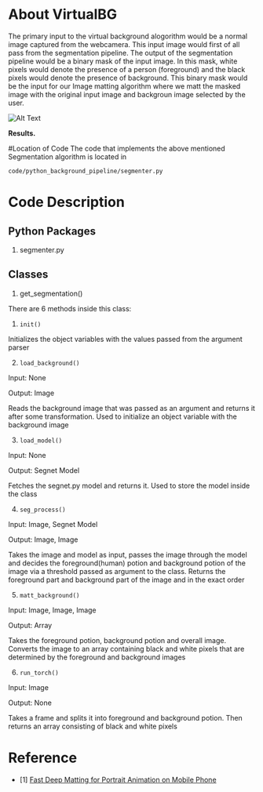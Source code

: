 # About VirtualBG
The primary input to the virtual background alogorithm would be a normal image captured from the webcamera.
This input image would first of all pass from the segmentation pipeline. The  output of the segmentation pipeline would be 
a binary mask of the input image. In this mask, white pixels would denote the presence of a person (foreground) and the black pixels
would denote the presence of background. This binary mask would be the input for our Image matting algorithm where we matt 
the masked image with the original input image and backgroun image selected by the user.

![Alt Text](https://github.com/kenil-shah/Streamix/blob/master/data/readme_files/result.jpeg)

**Results.**

#Location of Code
The code that implements the above mentioned Segmentation algorithm is located in
```
code/python_background_pipeline/segmenter.py
```

# Code Description

## Python Packages
1. segmenter.py

## Classes
1. get_segmentation()

There are 6 methods inside this class:

1. ```init()```

Initializes the object variables with the values passed from the argument parser

2. ```load_background()```

Input: None

Output: Image

Reads the background image that was passed as an argument and returns it after some transformation. Used to initialize an object variable with the background image

3. ```load_model()```

Input: None

Output: Segnet Model

Fetches the segnet.py model and returns it. Used to store the model inside the class

4. ```seg_process()```

Input: Image, Segnet Model

Output: Image, Image

Takes the image and model as input, passes the image through the model and decides the foreground(human) potion and background potion of the image via a threshold passed as argument to the class. Returns the foreground part and background part of the image and in the exact order

5. ```matt_background()```

Input: Image, Image, Image

Output: Array

Takes the foreground potion, background potion and overall image. Converts the image to an array containing black and white pixels that are determined by the foreground and background images

6. ```run_torch()```

Input: Image

Output: None

Takes a frame and splits it into foreground and background potion. Then returns an array consisting of black and white pixels

# Reference
- [1] [Fast Deep Matting for Portrait Animation on Mobile Phone](https://arxiv.org/pdf/1707.08289.pdf)
